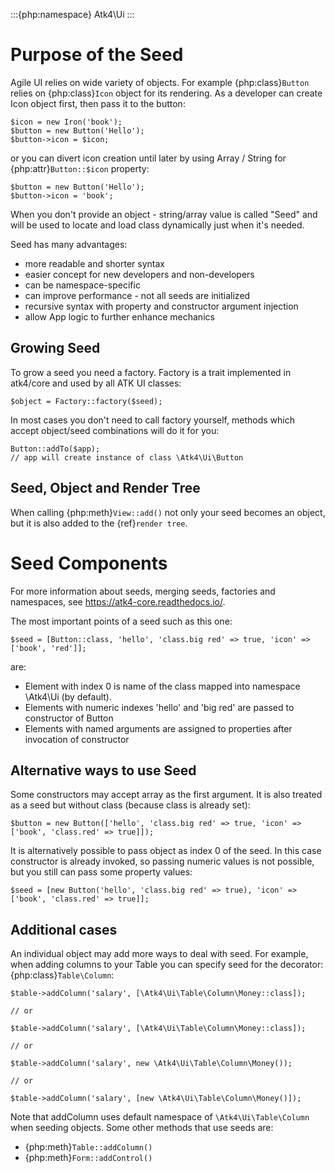 :::{php:namespace} Atk4\Ui
:::

# Purpose of the Seed

Agile UI relies on wide variety of objects. For example {php:class}`Button` relies on
{php:class}`Icon` object for its rendering. As a developer can create Icon object first,
then pass it to the button:

```
$icon = new Iron('book');
$button = new Button('Hello');
$button->icon = $icon;
```

or you can divert icon creation until later by using Array / String for {php:attr}`Button::$icon`
property:

```
$button = new Button('Hello');
$button->icon = 'book';
```

When you don't provide an object - string/array value is called "Seed" and will be used to
locate and load class dynamically just when it's needed.

Seed has many advantages:

- more readable and shorter syntax
- easier concept for new developers and non-developers
- can be namespace-specific
- can improve performance - not all seeds are initialized
- recursive syntax with property and constructor argument injection
- allow App logic to further enhance mechanics

## Growing Seed

To grow a seed you need a factory. Factory is a trait implemented in atk4/core and used by all
ATK UI classes:

```
$object = Factory::factory($seed);
```

In most cases you don't need to call factory yourself, methods which accept object/seed combinations
will do it for you:

```
Button::addTo($app);
// app will create instance of class \Atk4\Ui\Button
```

## Seed, Object and Render Tree

When calling {php:meth}`View::add()` not only your seed becomes an object, but it is also added to
the {ref}`render tree`.

# Seed Components

For more information about seeds, merging seeds, factories and namespaces, see https://atk4-core.readthedocs.io/.

The most important points of a seed such as this one:

```
$seed = [Button::class, 'hello', 'class.big red' => true, 'icon' => ['book', 'red']];
```

are:

- Element with index 0 is name of the class mapped into namespace \Atk4\Ui (by default).
- Elements with numeric indexes 'hello' and 'big red' are passed to constructor of Button
- Elements with named arguments are assigned to properties after invocation of constructor

## Alternative ways to use Seed

Some constructors may accept array as the first argument. It is also treated as a seed
but without class (because class is already set):

```
$button = new Button(['hello', 'class.big red' => true, 'icon' => ['book', 'class.red' => true]]);
```

It is alternatively possible to pass object as index 0 of the seed. In this case
constructor is already invoked, so passing numeric values is not possible, but
you still can pass some property values:

```
$seed = [new Button('hello', 'class.big red' => true), 'icon' => ['book', 'class.red' => true]];
```

## Additional cases

An individual object may add more ways to deal with seed. For example, when adding columns
to your Table you can specify seed for the decorator: {php:class}`Table\Column`:

```
$table->addColumn('salary', [\Atk4\Ui\Table\Column\Money::class]);

// or

$table->addColumn('salary', [\Atk4\Ui\Table\Column\Money::class]);

// or

$table->addColumn('salary', new \Atk4\Ui\Table\Column\Money());

// or

$table->addColumn('salary', [new \Atk4\Ui\Table\Column\Money()]);
```

Note that addColumn uses default namespace of `\Atk4\Ui\Table\Column` when seeding objects. Some
other methods that use seeds are:

- {php:meth}`Table::addColumn()`
- {php:meth}`Form::addControl()`
